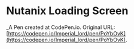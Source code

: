 # Nutanix Loading Screen
 _A Pen created at CodePen.io. Original URL: [https://codepen.io/Imperial_lord/pen/PoYbOvK](https://codepen.io/Imperial_lord/pen/PoYbOvK).

 